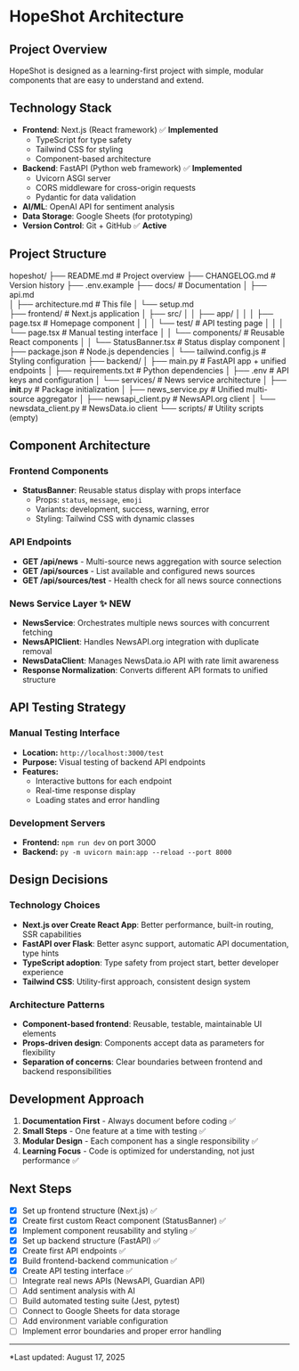 # HopeShot Architecture

## Project Overview
HopeShot is designed as a learning-first project with simple, modular components that are easy to understand and extend.

## Technology Stack
- **Frontend**: Next.js (React framework) ✅ **Implemented**
  - TypeScript for type safety
  - Tailwind CSS for styling
  - Component-based architecture
- **Backend**: FastAPI (Python web framework) ✅ **Implemented**
  - Uvicorn ASGI server
  - CORS middleware for cross-origin requests
  - Pydantic for data validation
- **AI/ML**: OpenAI API for sentiment analysis
- **Data Storage**: Google Sheets (for prototyping)
- **Version Control**: Git + GitHub ✅ **Active**

## Project Structure
hopeshot/
├── README.md                 # Project overview
├── CHANGELOG.md              # Version history
├── .env.example
├── docs/                     # Documentation
│   ├── api.md       
│   ├── architecture.md       # This file
│   └── setup.md    
├── frontend/                 # Next.js application
│   ├── src/
│   │   ├── app/
│   │   │   ├── page.tsx      # Homepage component
│   │   │   └── test/         # API testing page
│   │   │       └── page.tsx  # Manual testing interface
│   │   └── components/       # Reusable React components
│   │       └── StatusBanner.tsx  # Status display component
│   ├── package.json          # Node.js dependencies
│   └── tailwind.config.js    # Styling configuration
├── backend/
│   ├── main.py                    # FastAPI app + unified endpoints
│   ├── requirements.txt           # Python dependencies
│   ├── .env                      # API keys and configuration
│   └── services/                 # News service architecture
│       ├── __init__.py           # Package initialization
│       ├── news_service.py       # Unified multi-source aggregator
│       ├── newsapi_client.py     # NewsAPI.org client
│       └── newsdata_client.py    # NewsData.io client
└── scripts/                  # Utility scripts (empty)

## Component Architecture

### Frontend Components
- **StatusBanner**: Reusable status display with props interface
  - Props: `status`, `message`, `emoji`
  - Variants: development, success, warning, error
  - Styling: Tailwind CSS with dynamic classes

### API Endpoints
- **GET /api/news** - Multi-source news aggregation with source selection
- **GET /api/sources** - List available and configured news sources  
- **GET /api/sources/test** - Health check for all news source connections

### News Service Layer ✨ NEW
- **NewsService**: Orchestrates multiple news sources with concurrent fetching
- **NewsAPIClient**: Handles NewsAPI.org integration with duplicate removal  
- **NewsDataClient**: Manages NewsData.io API with rate limit awareness
- **Response Normalization**: Converts different API formats to unified structure

## API Testing Strategy

### Manual Testing Interface
- **Location:** `http://localhost:3000/test`
- **Purpose:** Visual testing of backend API endpoints
- **Features:**
  - Interactive buttons for each endpoint
  - Real-time response display
  - Loading states and error handling

### Development Servers
- **Frontend:** `npm run dev` on port 3000
- **Backend:** `py -m uvicorn main:app --reload --port 8000`

## Design Decisions

### Technology Choices
- **Next.js over Create React App**: Better performance, built-in routing, SSR capabilities
- **FastAPI over Flask**: Better async support, automatic API documentation, type hints
- **TypeScript adoption**: Type safety from project start, better developer experience
- **Tailwind CSS**: Utility-first approach, consistent design system

### Architecture Patterns
- **Component-based frontend**: Reusable, testable, maintainable UI elements
- **Props-driven design**: Components accept data as parameters for flexibility
- **Separation of concerns**: Clear boundaries between frontend and backend responsibilities

## Development Approach
1. **Documentation First** - Always document before coding ✅
2. **Small Steps** - One feature at a time with testing ✅
3. **Modular Design** - Each component has a single responsibility ✅
4. **Learning Focus** - Code is optimized for understanding, not just performance ✅

## Next Steps
- [x] Set up frontend structure (Next.js) ✅
- [x] Create first custom React component (StatusBanner) ✅
- [x] Implement component reusability and styling ✅
- [x] Set up backend structure (FastAPI) ✅
- [x] Create first API endpoints ✅
- [x] Build frontend-backend communication ✅
- [x] Create API testing interface ✅
- [ ] Integrate real news APIs (NewsAPI, Guardian API)
- [ ] Add sentiment analysis with AI
- [ ] Build automated testing suite (Jest, pytest)
- [ ] Connect to Google Sheets for data storage
- [ ] Add environment variable configuration
- [ ] Implement error boundaries and proper error handling

---
*Last updated: August 17, 2025